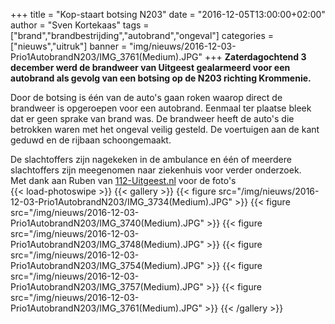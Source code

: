 +++
title = "Kop-staart botsing N203"
date = "2016-12-05T13:00:00+02:00"
author = "Sven Kortekaas"
tags = ["brand","brandbestrijding","autobrand","ongeval"]
categories = ["nieuws","uitruk"]
banner = "img/nieuws/2016-12-03-Prio1AutobrandN203/IMG_3761(Medium).JPG"
+++
​
**Zaterdagochtend 3 december werd de brandweer van Uitgeest gealarmeerd voor een autobrand als gevolg van een botsing op de N203 richting Krommenie.**  

Door de botsing is één van de auto's gaan roken waarop direct de brandweer is opgeroepen voor een autobrand. Eenmaal ter plaatse bleek dat er geen sprake van brand was. De brandweer heeft de auto's die betrokken waren met het ongeval veilig gesteld. De voertuigen aan de kant geduwd en de rijbaan schoongemaakt.  

De slachtoffers zijn nagekeken in de ambulance en één of meerdere slachtoffers zijn meegenomen naar ziekenhuis voor verder onderzoek.   
​
Met dank aan Ruben van [112-Uitgeest.nl](https://www.112-uitgeest.nl) voor de foto's  
​
{{< load-photoswipe >}}
{{< gallery >}}
  {{< figure src="/img/nieuws/2016-12-03-Prio1AutobrandN203/IMG_3734(Medium).JPG" >}}
  {{< figure src="/img/nieuws/2016-12-03-Prio1AutobrandN203/IMG_3740(Medium).JPG" >}}
  {{< figure src="/img/nieuws/2016-12-03-Prio1AutobrandN203/IMG_3748(Medium).JPG" >}}
  {{< figure src="/img/nieuws/2016-12-03-Prio1AutobrandN203/IMG_3754(Medium).JPG" >}}
  {{< figure src="/img/nieuws/2016-12-03-Prio1AutobrandN203/IMG_3757(Medium).JPG" >}}
  {{< figure src="/img/nieuws/2016-12-03-Prio1AutobrandN203/IMG_3761(Medium).JPG" >}}
{{< /gallery >}}
